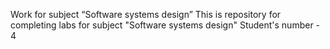 Work for subject “Software systems design” This is repository for completing labs for subject "Software systems design" Student's number - 4
